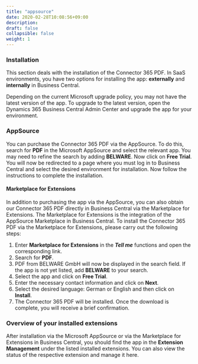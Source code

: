 ```yaml
---
title: "appsource"
date: 2020-02-28T10:08:56+09:00
description: 
draft: false
collapsible: false
weight: 1
---
```

### Installation
This section deals with the installation of the Connector 365 PDF. In SaaS environments, you have two options for installing the app: **externally** and **internally** in Business Central. 

Depending on the current Microsoft upgrade policy, you may not have the latest version of the app. To upgrade to the latest version, open the Dynamics 365 Business Central Admin Center and upgrade the app for your environment.

### AppSource
You can purchase the Connector 365 PDF via the AppSource. To do this, search for **PDF** in the Microsoft AppSource and select the relevant app. You may need to refine the search by adding **BELWARE**. 
Now click on **Free Trial**. You will now be redirected to a page where you must log in to Business Central and select the desired environment for installation. Now follow the instructions to complete the installation.

#### Marketplace for Extensions
In addition to purchasing the app via the AppSource, you can also obtain our Connector 365 PDF directly in Business Central via the Marketplace for Extensions. The Marketplace for Extensions is the integration of the AppSource Marketplace in Business Central.
To install the Connector 365 PDF via the Marketplace for Extensions, please carry out the following steps:
1. Enter **Marketplace for Extensions** in the ***Tell me*** functions and open the corresponding link.
2. Search for **PDF**.
3. PDF from BELWARE GmbH will now be displayed in the search field. If the app is not yet listed, add **BELWARE** to your search.
4. Select the app and click on **Free Trial**.
5. Enter the necessary contact information and click on **Next**.
6. Select the desired language: German or English and then click on **Install**.
7. The Connector 365 PDF will be installed. Once the download is complete, you will receive a brief confirmation.

### Overview of your installed extensions
After installation via the Microsoft AppSource or via the Marketplace for Extensions in Business Central, you should find the app in the **Extension Management** under the listed installed extensions. You can also view the status of the respective extension and manage it here.